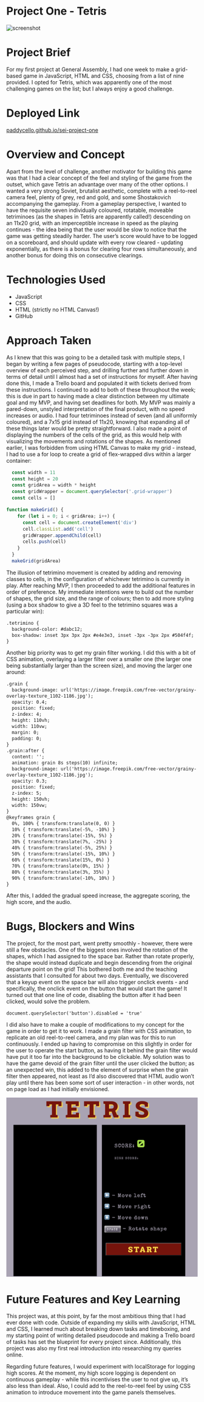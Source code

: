 # Project One - Tetris

![screenshot](https://github.com/PaddyCello/SEI-Project-One/blob/08de10e5789117e18b45fb6273ce29e6e1521a4b/gifs/recording%20(1).gif)

# Project Brief

For my first project at General Assembly, I had one week to make a grid-based game in JavaScript, HTML and CSS, choosing from a list of nine provided. I opted for Tetris, which was apparently one of the most challenging games on the list; but I always enjoy a good challenge.

# Deployed Link

[paddycello.github.io/sei-project-one](https://paddycello.github.io/SEI-Project-One/)

# Overview and Concept

Apart from the level of challenge, another motivator for building this game was that I had a clear concept of the feel and styling of the game from the outset, which gave Tetris an advantage over many of the other options. I wanted a very strong Soviet, brutalist aesthetic, complete with a reel-to-reel camera feel, plenty of grey, red and gold, and some Shostakovich accompanying the gameplay. From a gameplay perspective, I wanted to have the requisite seven individually coloured, rotatable, moveable tetriminoes (as the shapes in Tetris are apparently called!) descending on an 11x20 grid, with an imperceptible increase in speed as the playing continues - the idea being that the user would be slow to notice that the game was getting steadily harder.  The user’s score would have to be logged on a scoreboard, and should update with every row cleared - updating exponentially, as there is a bonus for clearing four rows simultaneously, and another bonus for doing this on consecutive clearings.

# Technologies Used

- JavaScript
- CSS
- HTML (strictly no HTML Canvas!)
- GitHub

# Approach Taken

As I knew that this was going to be a detailed task with multiple steps, I began by writing a few pages of pseudocode, starting with a top-level overview of each perceived step, and drilling further and further down in terms of detail until I almost had a set of instructions for myself. After having done this, I made a Trello board and populated it with tickets derived from these instructions. I continued to add to both of these throughout the week; this is due in part to having made a clear distinction between my ultimate goal and my MVP, and having set deadlines for both. 
My MVP was mainly a pared-down, unstyled interpretation of the final product, with no speed increases or audio. I had four tetriminoes instead of seven (and all uniformly coloured), and a 7x15 grid instead of 11x20, knowing that expanding all of these things later would be pretty straightforward. I also made a point of displaying the numbers of the cells of the grid, as this would help with visualizing the movements and rotations of the shapes. As mentioned earlier, I was forbidden from using HTML Canvas to make my grid - instead, I had to use a for loop to create a grid of flex-wrapped divs within a larger container:

```javascript
  const width = 11
  const height = 20
  const gridArea = width * height
  const gridWrapper = document.querySelector('.grid-wrapper')
  const cells = []
```

```javascript
function makeGrid() {
    for (let i = 0; i < gridArea; i++) {
      const cell = document.createElement('div')
      cell.classList.add('cell')
      gridWrapper.appendChild(cell)
      cells.push(cell)
    }
  }
  makeGrid(gridArea)
```

The illusion of tetrimino movement is created by adding and removing classes to cells, in the configuration of whichever tetrimino is currently in play. 
After reaching MVP, I then proceeded to add the additional features in order of preference. My immediate intentions were to build out the number of shapes, the grid size, and the range of colours; then to add more styling (using a box shadow to give a 3D feel to the tetrimino squares was a particular win):

```
.tetrimino {
  background-color: #dabc12;
  box-shadow: inset 3px 3px 2px #e4e3e3, inset -3px -3px 2px #504f4f;
}
```

Another big priority was to get my grain filter working. I did this with a bit of CSS animation, overlaying a larger filter over a smaller one (the larger one being substantially larger than the screen size), and moving the larger one around:

```
.grain {
  background-image: url('https://image.freepik.com/free-vector/grainy-overlay-texture_1102-1186.jpg');
  opacity: 0.4;
  position: fixed;
  z-index: 4;
  height: 110vh;
  width: 110vw;
  margin: 0;
  padding: 0;
}
.grain:after {
  content: '';
  animation: grain 8s steps(10) infinite;
  background-image: url('https://image.freepik.com/free-vector/grainy-overlay-texture_1102-1186.jpg');
  opacity: 0.3;
  position: fixed;
  z-index: 5;
  height: 150vh;
  width: 150vw;
}
@keyframes grain {
  0%, 100% { transform:translate(0, 0) }
  10% { transform:translate(-5%, -10%) }
  20% { transform:translate(-15%, 5%) }
  30% { transform:translate(7%, -25%) }
  40% { transform:translate(-5%, 25%) }
  50% { transform:translate(-15%, 10%) }
  60% { transform:translate(15%, 0%) }
  70% { transform:translate(0%, 15%) }
  80% { transform:translate(3%, 35%) }
  90% { transform:translate(-10%, 10%) }
}
```

After this, I added the gradual speed increase, the aggregate scoring, the high score, and the audio.

# Bugs, Blockers and Wins

The project, for the most part, went pretty smoothly - however, there were still a few obstacles. One of the biggest ones involved the rotation of the shapes, which I had assigned to the space bar. Rather than rotate properly, the shape would instead duplicate and begin descending from the original departure point on the grid! This bothered both me and the teaching assistants that I consulted for about two days. Eventually, we discovered that a keyup event on the space bar will also trigger onclick events - and specifically, the onclick event on the button that would start the game! It turned out that one line of code, disabling the button after it had been clicked, would solve the problem.

```
document.querySelector('button').disabled = 'true'
```

I did also have to make a couple of modifications to my concept for the game in order to get it to work. I made a grain filter with CSS animation, to replicate an old reel-to-reel camera, and my plan was for this to run continuously. I ended up having to compromise on this slightly in order for the user to operate the start button, as having it behind the grain filter would have put it too far into the background to be clickable. My solution was to have the game devoid of the grain filter until the user clicked the button; as an unexpected win, this added to the element of surprise when the grain filter then appeared, not least as I’d also discovered that HTML audio won’t play until there has been some sort of user interaction - in other words, not on page load as I had initially envisioned.

![screenshot](https://github.com/PaddyCello/SEI-Project-One/blob/2048ae384c1c55d97597a5a2d3fbd20392a937e3/gifs/Screenshot%202021-04-27%20at%2015.41.50.png)

# Future Features and Key Learning

This project was, at this point, by far the most ambitious thing that I had ever done with code. Outside of expanding my skills with JavaScript, HTML and CSS, I learned much about breaking down tasks and timeboxing, and my starting point of writing detailed pseudocode and making a Trello board of tasks has set the blueprint for every project since. Additionally, this project was also my first real introduction into researching my queries online.

Regarding future features, I would experiment with localStorage for logging high scores. At the moment, my high score logging is dependent on continuous gameplay - while this incentivises the user to not give up, it’s also less than ideal. Also, I could add to the reel-to-reel feel by using CSS animation to introduce movement into the game panels themselves.

